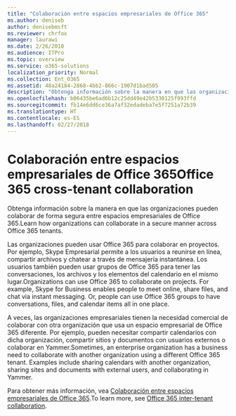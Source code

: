 ```yaml
---
title: "Colaboración entre espacios empresariales de Office 365"
ms.author: deniseb
author: denisebmsft
ms.reviewer: chrfox
manager: laurawi
ms.date: 2/26/2018
ms.audience: ITPro
ms.topic: overview
ms.service: o365-solutions
localization_priority: Normal
ms.collection: Ent_O365
ms.assetid: 48a24184-2868-4bb2-866c-1907d1bad505
description: "Obtenga información sobre la manera en que las organizaciones pueden colaborar de forma segura entre espacios empresariales de Office 365."
ms.openlocfilehash: b06435be6ad6b12c25dd49e42b5330125f993ffd
ms.sourcegitcommit: fb14e6dd6ce36a7af32edadeba7e5f7251a72b39
ms.translationtype: HT
ms.contentlocale: es-ES
ms.lasthandoff: 02/27/2018
---
```

# <a name="office-365-cross-tenant-collaboration"></a><span data-ttu-id="a9d0b-103">Colaboración entre espacios empresariales de Office 365</span><span class="sxs-lookup"><span data-stu-id="a9d0b-103">Office 365 cross-tenant collaboration</span></span>

<span data-ttu-id="a9d0b-104">Obtenga información sobre la manera en que las organizaciones pueden colaborar de forma segura entre espacios empresariales de Office 365.</span><span class="sxs-lookup"><span data-stu-id="a9d0b-104">Learn how organizations can collaborate in a secure manner across Office 365 tenants.</span></span>
  
<span data-ttu-id="a9d0b-p101">Las organizaciones pueden usar Office 365 para colaborar en proyectos. Por ejemplo, Skype Empresarial permite a los usuarios a reunirse en línea, compartir archivos y chatear a través de mensajería instantánea. Los usuarios también pueden usar grupos de Office 365 para tener las conversaciones, los archivos y los elementos del calendario en el mismo lugar.</span><span class="sxs-lookup"><span data-stu-id="a9d0b-p101">Organizations can use Office 365 to collaborate on projects. For example, Skype for Business enables people to meet online, share files, and chat via instant messaging. Or, people can use Office 365 groups to have conversations, files, and calendar items all in one place.</span></span>
  
<span data-ttu-id="a9d0b-p102">A veces, las organizaciones empresariales tienen la necesidad comercial de colaborar con otra organización que usa un espacio empresarial de Office 365 diferente. Por ejemplo, pueden necesitar compartir calendarios con dicha organización, compartir sitios y documentos con usuarios externos o colaborar en Yammer.</span><span class="sxs-lookup"><span data-stu-id="a9d0b-p102">Sometimes, an enterprise organization has a business need to collaborate with another organization using a different Office 365 tenant. Examples include sharing calendars with another organization, sharing sites and documents with external users, and collaborating in Yammer.</span></span>
  
<span data-ttu-id="a9d0b-110">Para obtener más información, vea [Colaboración entre espacios empresariales de Office 365](https://support.office.com/es-ES/article/Office-365-inter-tenant-collaboration-eb45fd8b-1d5d-4b0c-9c5a-479dbb176e7d).</span><span class="sxs-lookup"><span data-stu-id="a9d0b-110">To learn more, see [Office 365 inter-tenant collaboration](https://support.office.com/es-ES/article/Office-365-inter-tenant-collaboration-eb45fd8b-1d5d-4b0c-9c5a-479dbb176e7d).</span></span>
